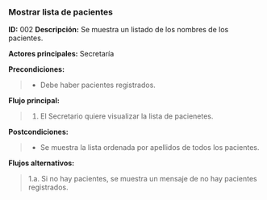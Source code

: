 ### **Mostrar lista de pacientes**
**ID:** 002 **Descripción:** Se muestra un listado de los nombres de los pacientes.

**Actores principales:** Secretaría

**Precondiciones:**
>* Debe haber pacientes registrados.

**Flujo principal:**
>1. El Secretario quiere visualizar la lista de pacienetes.

**Postcondiciones:**
>* Se muestra la lista ordenada por apellidos de todos los pacientes.

**Flujos alternativos:**
>1.a. Si no hay pacientes, se muestra un mensaje de no hay pacientes registrados.

